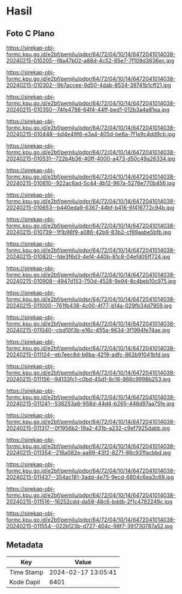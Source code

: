 # Hasil

## Foto C Plano

https://sirekap-obj-formc.kpu.go.id/e2bf/pemilu/pdpr/64/72/04/10/14/6472041014038-20240215-010205--f8a47b02-a88d-4c52-85e7-7f109d3636ec.jpg

https://sirekap-obj-formc.kpu.go.id/e2bf/pemilu/pdpr/64/72/04/10/14/6472041014038-20240215-010302--9b7accee-9d50-4dab-8534-39741b1cff21.jpg

https://sirekap-obj-formc.kpu.go.id/e2bf/pemilu/pdpr/64/72/04/10/14/6472041014038-20240215-010350--74fe4798-64f4-44ff-bed1-012b3a4a81ea.jpg

https://sirekap-obj-formc.kpu.go.id/e2bf/pemilu/pdpr/64/72/04/10/14/6472041014038-20240215-010448--bd4e49f6-e3a4-405d-be6a-7f1e9c4dd9cb.jpg

https://sirekap-obj-formc.kpu.go.id/e2bf/pemilu/pdpr/64/72/04/10/14/6472041014038-20240215-010531--722b4b36-40ff-4000-a473-d50c49a26334.jpg

https://sirekap-obj-formc.kpu.go.id/e2bf/pemilu/pdpr/64/72/04/10/14/6472041014038-20240215-010610--922ac6ad-5c44-4b12-967a-5276e770b456.jpg

https://sirekap-obj-formc.kpu.go.id/e2bf/pemilu/pdpr/64/72/04/10/14/6472041014038-20240215-010653--b440eda9-6367-44bf-b416-6f416772c94b.jpg

https://sirekap-obj-formc.kpu.go.id/e2bf/pemilu/pdpr/64/72/04/10/14/6472041014038-20240215-010739--1f1b96f9-a086-42b9-83b2-cf99aabe5bfb.jpg

https://sirekap-obj-formc.kpu.go.id/e2bf/pemilu/pdpr/64/72/04/10/14/6472041014038-20240215-010820--fde3f6d3-4ef4-440b-81c8-04efd05ff724.jpg

https://sirekap-obj-formc.kpu.go.id/e2bf/pemilu/pdpr/64/72/04/10/14/6472041014038-20240215-010908--4947d153-750d-4528-9e94-8c4beb10c975.jpg

https://sirekap-obj-formc.kpu.go.id/e2bf/pemilu/pdpr/64/72/04/10/14/6472041014038-20240215-011000--761fb438-4c00-4f77-b14a-029fb34d7959.jpg

https://sirekap-obj-formc.kpu.go.id/e2bf/pemilu/pdpr/64/72/04/10/14/6472041014038-20240215-011040--cbd10f3b-e16c-455a-9634-3f1994fe74ae.jpg

https://sirekap-obj-formc.kpu.go.id/e2bf/pemilu/pdpr/64/72/04/10/14/6472041014038-20240215-011124--eb7eec8d-b6ba-4219-adfc-862b91041bfd.jpg

https://sirekap-obj-formc.kpu.go.id/e2bf/pemilu/pdpr/64/72/04/10/14/6472041014038-20240215-011156--94133fc1-c0bd-45d1-8c16-866c9998b253.jpg

https://sirekap-obj-formc.kpu.go.id/e2bf/pemilu/pdpr/64/72/04/10/14/6472041014038-20240215-011241--536253a6-958d-44d4-b265-448d97aa75fe.jpg

https://sirekap-obj-formc.kpu.go.id/e2bf/pemilu/pdpr/64/72/04/10/14/6472041014038-20240215-011317--0f1956b2-19a2-431b-a232-c9ef7925dabb.jpg

https://sirekap-obj-formc.kpu.go.id/e2bf/pemilu/pdpr/64/72/04/10/14/6472041014038-20240215-011354--216a082e-aa99-43f2-8271-86c931facbbd.jpg

https://sirekap-obj-formc.kpu.go.id/e2bf/pemilu/pdpr/64/72/04/10/14/6472041014038-20240215-011437--354ac181-3add-4e75-9ecd-6804c6ea3c69.jpg

https://sirekap-obj-formc.kpu.go.id/e2bf/pemilu/pdpr/64/72/04/10/14/6472041014038-20240215-011516--16252cdd-da58-48c6-bddb-2f1c4782249c.jpg

https://sirekap-obj-formc.kpu.go.id/e2bf/pemilu/pdpr/64/72/04/10/14/6472041014038-20240215-011554--022b123b-d727-404c-98f7-391730787a52.jpg


## Metadata

| Key        | Value               |
| ---------- | ------------------- |
| Time Stamp | 2024-02-17 13:05:41 |
| Kode Dapil | 6401                |



